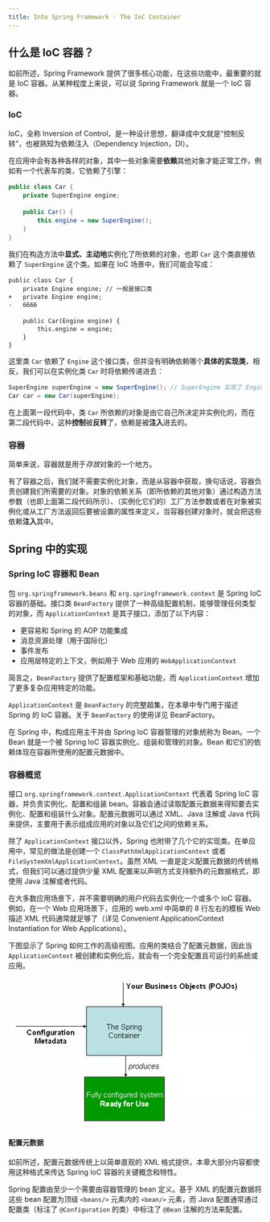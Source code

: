 ```yaml
---
title: Into Spring Framework - The IoC Container
---
```


## 什么是 IoC 容器？

如前所述，Spring Framework 提供了很多核心功能，在这些功能中，最重要的就是 IoC 容器。从某种程度上来说，可以说 Spring Framework 就是一个 IoC 容器。

### IoC

IoC，全称 Inversion of Control，是一种设计思想，翻译成中文就是“控制反转”，也被熟知为依赖注入（Dependency Injection，DI）。

在应用中会有各种各样的对象，其中一些对象需要**依赖**其他对象才能正常工作，例如有一个代表车的类，它依赖了引擎：

```java
public class Car {
    private SuperEngine engine;

    public Car() {
        this.engine = new SuperEngine();
    }
}
```

我们在构造方法中**显式、主动地**实例化了所依赖的对象，也即 `Car` 这个类直接依赖了 `SuperEngine` 这个类。如果在 IoC 场景中，我们可能会写成：

```diff-java
public class Car {
    private Engine engine; // 一般是接口类
+   private Engine engine;
-   6666

    public Car(Engine engine) {
        this.engine = engine;
    }
}
```

这里类 `Car` 依赖了 `Engine` 这个接口类，但并没有明确依赖哪个**具体的实现类**，相反，我们可以在实例化类 `Car` 时将依赖传递进去：

```java
SuperEngine superEngine = new SuperEngine(); // SuperEngine 实现了 Engine 接口
Car car = new Car(superEngine);
```

在上面第一段代码中，类 `Car` 所依赖的对象是由它自己所决定并实例化的，而在第二段代码中，这种**控制**被**反转**了，依赖是被**注入**进去的。

### 容器

简单来说，容器就是用于*存放*对象的一个地方。

有了容器之后，我们就不需要实例化对象，而是从容器中获取，换句话说，容器负责创建我们所需要的对象。对象的依赖关系（即所依赖的其他对象）通过构造方法参数（也即上面第二段代码所示）、（实例化它们的）工厂方法参数或者在对象被实例化或从工厂方法返回后要被设置的属性来定义，当容器创建对象时，就会把这些依赖**注入**其中。

## Spring 中的实现

### Spring IoC 容器和 Bean

包 `org.springframework.beans` 和 `org.springframework.context` 是 Spring IoC 容器的基础。接口类 `BeanFactory` 提供了一种高级配置机制，能够管理任何类型的对象，而 `ApplicationContext` 是其子接口，添加了以下内容：

* 更容易和 Spring 的 AOP 功能集成
* 消息资源处理（用于国际化）
* 事件发布
* 应用层特定的上下文，例如用于 Web 应用的 `WebApplicationContext`

简言之，`BeanFactory` 提供了配置框架和基础功能，而 `ApplicationContext` 增加了更多复杂应用特定的功能。

`ApplicationContext` 是 `BeanFactory` 的完整超集，在本章中专门用于描述 Spring 的 IoC 容器。关于 `BeanFactory` 的使用详见 BeanFactory。

在 Spring 中，构成应用主干并由 Spring IoC 容器管理的对象统称为 Bean。一个 Bean 就是一个被 Spring IoC 容器实例化、组装和管理的对象。Bean 和它们的依赖体现在容器所使用的配置元数据中。

### 容器概览

接口 `org.springframework.context.ApplicationContext` 代表着 Spring IoC 容器，并负责实例化、配置和组装 bean。容器会通过读取配置元数据来得知要去实例化、配置和组装什么对象。配置元数据可以通过 XML、Java 注解或 Java 代码来提供，主要用于表示组成应用的对象以及它们之间的依赖关系。

除了 `ApplicationContext` 接口以外，Spring 也附带了几个它的实现类。在单应用中，常见的做法是创建一个 `ClassPathXmlApplicationContext` 或者 `FileSystemXmlApplicationContext`。虽然 XML 一直是定义配置元数据的传统格式，但我们可以通过提供少量 XML 配置来以声明方式支持额外的元数据格式，即使用 Java 注解或者代码。

在大多数应用场景下，并不需要明确的用户代码去实例化一个或多个 IoC 容器。例如，在一个 Web 应用场景下，应用的 web.xml 中简单的 8 行左右的模板 Web 描述 XML 代码通常就足够了（详见 Convenient ApplicationContext Instantiation for Web Applications）。

下图显示了 Spring 如何工作的高级视图。应用的类结合了配置元数据，因此当 `ApplicationContext` 被创建和实例化后，就会有一个完全配置且可运行的系统或应用。

![container-magic](/images/into-spring-framework-the-ioc-container/container-magic.png "container-magic")

#### 配置元数据

如前所述，配置元数据传统上以简单直观的 XML 格式提供，本章大部分内容都使用这种格式来传达 Spring IoC 容器的关键概念和特性。

Spring 配置由至少一个需要由容器管理的 bean 定义。基于 XML 的配置元数据将这些 bean 配置为顶级 `<beans/>` 元素内的 `<bean/>` 元素，而 Java 配置通常通过配置类（标注了 `@Configuration` 的类）中标注了 `@Bean` 注解的方法来配置。


